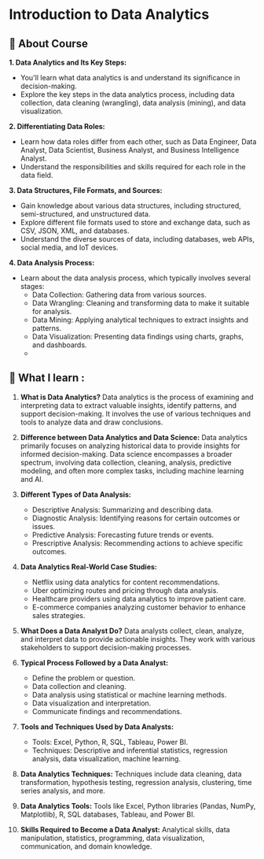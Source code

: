 
# Introduction to Data Analytics 

## 📍 About Course

**1. Data Analytics and Its Key Steps:**
   - You'll learn what data analytics is and understand its significance in decision-making.
   - Explore the key steps in the data analytics process, including data collection, data cleaning (wrangling), data analysis (mining), and data visualization. 

**2. Differentiating Data Roles:**
   - Learn how data roles differ from each other, such as Data Engineer, Data Analyst, Data Scientist, Business Analyst, and Business Intelligence Analyst.
   - Understand the responsibilities and skills required for each role in the data field.

**3. Data Structures, File Formats, and Sources:**
   - Gain knowledge about various data structures, including structured, semi-structured, and unstructured data.
   - Explore different file formats used to store and exchange data, such as CSV, JSON, XML, and databases.
   - Understand the diverse sources of data, including databases, web APIs, social media, and IoT devices.

**4. Data Analysis Process:**
   - Learn about the data analysis process, which typically involves several stages:
      - Data Collection: Gathering data from various sources.
      - Data Wrangling: Cleaning and transforming data to make it suitable for analysis.
      - Data Mining: Applying analytical techniques to extract insights and patterns.
      - Data Visualization: Presenting data findings using charts, graphs, and dashboards.
      - 
## 📄 What I learn : 

1. **What is Data Analytics?**
   Data analytics is the process of examining and interpreting data to extract valuable insights, identify patterns, and support decision-making. It involves the use of various techniques and tools to analyze data and draw conclusions.

2. **Difference between Data Analytics and Data Science:**
   Data analytics primarily focuses on analyzing historical data to provide insights for informed decision-making. Data science encompasses a broader spectrum, involving data collection, cleaning, analysis, predictive modeling, and often more complex tasks, including machine learning and AI.

3. **Different Types of Data Analysis:**
   - Descriptive Analysis: Summarizing and describing data.
   - Diagnostic Analysis: Identifying reasons for certain outcomes or issues.
   - Predictive Analysis: Forecasting future trends or events.
   - Prescriptive Analysis: Recommending actions to achieve specific outcomes.

4. **Data Analytics Real-World Case Studies:**
   - Netflix using data analytics for content recommendations.
   - Uber optimizing routes and pricing through data analysis.
   - Healthcare providers using data analytics to improve patient care.
   - E-commerce companies analyzing customer behavior to enhance sales strategies.

5. **What Does a Data Analyst Do?**
   Data analysts collect, clean, analyze, and interpret data to provide actionable insights. They work with various stakeholders to support decision-making processes.

6. **Typical Process Followed by a Data Analyst:**
   - Define the problem or question.
   - Data collection and cleaning.
   - Data analysis using statistical or machine learning methods.
   - Data visualization and interpretation.
   - Communicate findings and recommendations.

7. **Tools and Techniques Used by Data Analysts:**
   - Tools: Excel, Python, R, SQL, Tableau, Power BI.
   - Techniques: Descriptive and inferential statistics, regression analysis, data visualization, machine learning.

8. **Data Analytics Techniques:**
   Techniques include data cleaning, data transformation, hypothesis testing, regression analysis, clustering, time series analysis, and more.

9. **Data Analytics Tools:**
   Tools like Excel, Python libraries (Pandas, NumPy, Matplotlib), R, SQL databases, Tableau, and Power BI.

10. **Skills Required to Become a Data Analyst:**
    Analytical skills, data manipulation, statistics, programming, data visualization, communication, and domain knowledge.
